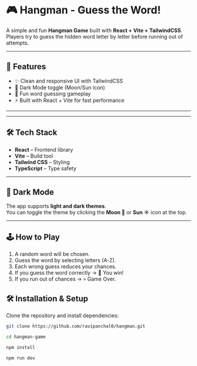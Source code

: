 # 🎮 Hangman - Guess the Word!

A simple and fun **Hangman Game** built with **React + Vite + TailwindCSS**.  
Players try to guess the hidden word letter by letter before running out of attempts.

---

## 🚀 Features

- ✨ Clean and responsive UI with TailwindCSS
- 🌙 Dark Mode toggle (Moon/Sun icon)
- 🎯 Fun word guessing gameplay
- ⚡ Built with React + Vite for fast performance

---

---

## 🛠️ Tech Stack

- **React** – Frontend library
- **Vite** – Build tool
- **Tailwind CSS** – Styling
- **TypeScript** – Type safety

---

## 🌙 Dark Mode

The app supports **light and dark themes**.  
You can toggle the theme by clicking the **Moon 🌙** or **Sun ☀️** icon at the top.

---

## 🕹️ How to Play

1. A random word will be chosen.
2. Guess the word by selecting letters (A-Z).
3. Each wrong guess reduces your chances.
4. If you guess the word correctly → 🎉 You win!
5. If you run out of chances → 💀 Game Over.

## 🛠️ Installation & Setup

Clone the repository and install dependencies:

```bash
git clone https://github.com/ravipanchal0/hangman.git

cd hangman-game

npm install

npm run dev

```
